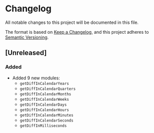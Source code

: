 # Changelog

All notable changes to this project will be documented in this file.

The format is based on [Keep a Changelog](https://keepachangelog.com/en/1.0.0/),
and this project adheres to [Semantic Versioning](https://semver.org/spec/v2.0.0.html).

## [Unreleased]

### Added

- Added 9 new modules:
  - `getDiffInCalendarYears`
  - `getDiffInCalendarQuarters`
  - `getDiffInCalendarMonths`
  - `getDiffInCalendarWeeks`
  - `getDiffInCalendarDays`
  - `getDiffInCalendarHours`
  - `getDiffInCalendarMinutes`
  - `getDiffInCalendarSeconds`
  - `getDiffInMilliseconds`
